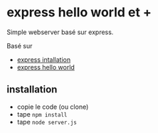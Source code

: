 # express hello world et + #

Simple webserver basé sur express.

Basé sur 
- [express intallation](https://expressjs.com/fr/starter/installing.html)
- [express hello world](https://expressjs.com/fr/starter/hello-world.html)

## installation ##
- copie le code (ou clone)
- tape ```npm install```
- tape ```node server.js```

